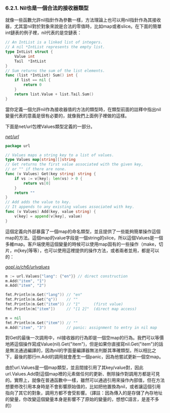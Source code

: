### 6.2.1. Nil也是一個合法的接收器類型

就像一些函數允許nil指針作為參數一樣，方法理論上也可以用nil指針作為其接收器，尤其當nil對於對象來說是合法的零值時，比如map或者slice。在下面的簡單int鏈表的例子裡，nil代表的是空鏈表：

```go
// An IntList is a linked list of integers.
// A nil *IntList represents the empty list.
type IntList struct {
	Value int
	Tail  *IntList
}
// Sum returns the sum of the list elements.
func (list *IntList) Sum() int {
	if list == nil {
		return 0
	}
	return list.Value + list.Tail.Sum()
}
```

當你定義一個允許nil作為接收器值的方法的類型時，在類型前面的註釋中指出nil變量代表的意義是很有必要的，就像我們上面例子裡做的這樣。

下面是net/url包裡Values類型定義的一部分。

<u><i>net/url</i></u>
```go
package url

// Values maps a string key to a list of values.
type Values map[string][]string
// Get returns the first value associated with the given key,
// or "" if there are none.
func (v Values) Get(key string) string {
	if vs := v[key]; len(vs) > 0 {
		return vs[0]
	}
	return ""
}
// Add adds the value to key.
// It appends to any existing values associated with key.
func (v Values) Add(key, value string) {
	v[key] = append(v[key], value)
}
```

這個定義向外部暴露了一個map的命名類型，並且提供了一些能夠簡單操作這個map的方法。這個map的value字段是一個string的slice，所以這個Values是一個多維map。客戶端使用這個變量的時候可以使用map固有的一些操作（make，切片，m[key]等等），也可以使用這裡提供的操作方法，或者兩者並用，都是可以的：

<u><i>gopl.io/ch6/urlvalues</i></u>
```go
m := url.Values{"lang": {"en"}} // direct construction
m.Add("item", "1")
m.Add("item", "2")

fmt.Println(m.Get("lang")) // "en"
fmt.Println(m.Get("q"))    // ""
fmt.Println(m.Get("item")) // "1"      (first value)
fmt.Println(m["item"])     // "[1 2]"  (direct map access)

m = nil
fmt.Println(m.Get("item")) // ""
m.Add("item", "3")         // panic: assignment to entry in nil map
```

對Get的最後一次調用中，nil接收器的行為即是一個空map的行為。我們可以等價地將這個操作寫成Value(nil).Get("item")，但是如果你直接寫nil.Get("item")的話是無法通過編譯的，因為nil的字面量編譯器無法判斷其準確類型。所以相比之下，最後的那行m.Add的調用就會產生一個panic，因為他嘗試更新一個空map。

由於url.Values是一個map類型，並且間接引用了其key/value對，因此url.Values.Add對這個map裡的元素做任何的更新、刪除操作對調用方都是可見的。實際上，就像在普通函數中一樣，雖然可以通過引用來操作內部值，但在方法想要修改引用本身時是不會影響原始值的，比如把他置換為nil，或者讓這個引用指向了其它的對象，調用方都不會受影響。（譯註：因為傳入的是存儲了內存地址的變量，你改變這個變量本身是影響不了原始的變量的，想想C語言，是差不多的）
